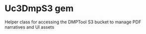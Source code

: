 # Uc3DmpS3 gem

Helper class for accessing the DMPTool S3 bucket to manage PDF narratives and UI assets
